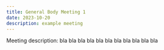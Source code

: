 ```yaml
---
title: General Body Meeting 1
date: 2023-10-20
description: example meeting
---
```


Meeting description: bla bla bla bla bla bla bla bla bla bla bla
